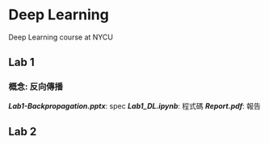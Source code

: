 # Deep Learning
Deep Learning course at NYCU

## Lab 1
### 概念: 反向傳播
**_Lab1-Backpropagation.pptx_**: spec
**_Lab1_DL.ipynb_**: 程式碼
**_Report.pdf_**: 報告

## Lab 2
